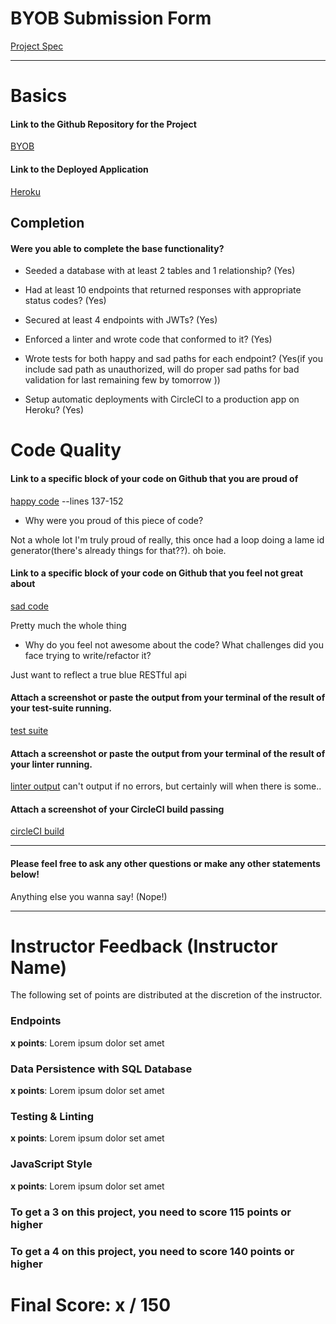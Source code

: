 # BYOB Submission Form

[Project Spec](http://frontend.turing.io/projects/build-your-own-backend.html)

------

# Basics

#### Link to the Github Repository for the Project
[BYOB](https://github.com/cjorda15/brob)

#### Link to the Deployed Application
[Heroku](https://intense-taiga-19330.herokuapp.com/)


## Completion

#### Were you able to complete the base functionality?

* Seeded a database with at least 2 tables and 1 relationship?
(Yes)

* Had at least 10 endpoints that returned responses with appropriate status codes?
(Yes)

* Secured at least 4 endpoints with JWTs?
(Yes)

* Enforced a linter and wrote code that conformed to it?
(Yes)

* Wrote tests for both happy and sad paths for each endpoint?
(Yes(if you include sad path as unauthorized, will do proper sad paths for bad validation for last remaining few by tomorrow ))

* Setup automatic deployments with CircleCI to a production app on Heroku?
(Yes)

# Code Quality

#### Link to a specific block of your code on Github that you are proud of
[happy code](https://github.com/cjorda15/brob/blob/master/server/router.js)
--lines 137-152
* Why were you proud of this piece of code?

Not a whole lot I'm truly proud of really, this once had a loop doing a lame id generator(there's already things for that??). oh boie.  

#### Link to a specific block of your code on Github that you feel not great about
[sad code](https://github.com/cjorda15/brob/blob/master/server/router.js)

Pretty much the whole thing

* Why do you feel not awesome about the code? What challenges did you face trying to write/refactor it?

Just want to reflect a true blue RESTful api
#### Attach a screenshot or paste the output from your terminal of the result of your test-suite running.

[test suite](https://github.com/cjorda15/brob/blob/master/sc.png)

#### Attach a screenshot or paste the output from your terminal of the result of your linter running.

[linter output](https://github.com/cjorda15/brob/blob/master/bb.png)
can't output if no errors, but certainly will when there is some..

#### Attach a screenshot of your CircleCI build passing

[circleCI build](https://github.com/cjorda15/brob/blob/master/ss.png)

-----

#### Please feel free to ask any other questions or make any other statements below!

Anything else you wanna say! (Nope!)

-----


# Instructor Feedback (Instructor Name)

The following set of points are distributed at the discretion of the instructor.

### Endpoints

**x points**: Lorem ipsum dolor set amet

### Data Persistence with SQL Database

**x points**: Lorem ipsum dolor set amet

### Testing & Linting

**x points**: Lorem ipsum dolor set amet

### JavaScript Style

**x points**: Lorem ipsum dolor set amet

### To get a 3 on this project, you need to score 115 points or higher
### To get a 4 on this project, you need to score 140 points or higher

# Final Score: x / 150
